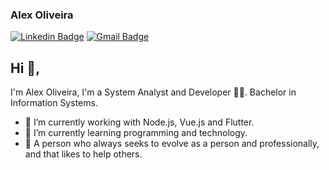 ### Alex Oliveira

[![Linkedin Badge](https://img.shields.io/badge/-alex--oliveira--583254108-blue?style=flat-square&logo=Linkedin&logoColor=white&link=https://www.linkedin.com/in/alex-oliveira-583254108/)](https://www.linkedin.com/in/alex-oliveira-583254108/)
[![Gmail Badge](https://img.shields.io/badge/-alex123.ao47@gmail.com-c14438?style=flat-square&logo=Gmail&logoColor=white&link=mailto:alex123.ao47@gmail.com)](mailto:alex123.ao47@gmail.com)

## Hi 👋,
I'm Alex Oliveira, I'm a System Analyst and Developer 👨‍💻. Bachelor in Information Systems.
- 🔭 I’m currently working with Node.js, Vue.js and Flutter. 
- 🌱 I’m currently learning programming and technology.
- 💬 A person who always seeks to evolve as a person and professionally, and that likes to help others.

